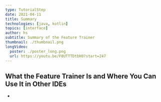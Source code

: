 ```yaml
---
type: TutorialStep
date: 2021-04-11
title: Summary
technologies: [java, kotlin]
topics: [interface]
author: hs
subtitle: Summary of the Feature Trainer
thumbnail: ./thumbnail.png
longVideo:
  poster: ./poster_long.png
  url: https://youtu.be/F8UTTTDtbH0?start=247
---
```


## What the Feature Trainer Is and Where You Can Use It in Other IDEs
- 